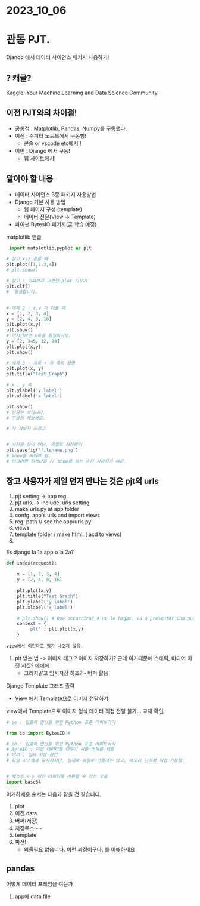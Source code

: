 # 2023_10_06


# 관통 PJT.
Django 에서 데이터 사이언스 패키지 사용하기!

## ? 캐글? 
 [Kaggle: Your Machine Learning and Data Science Community](https://www.kaggle.com/)

## 이전 PJT와의 차이점!
- 공통점 : Matplotlib, Pandas, Numpy를 구동했다. 
- 이전 : 주피터 노트북에서 구동함! 
  - 콘솔 or vscode etc에서 !
- 이번 : Django 에서 구동! 
  - 웹 사이트에서!

## 알아야 할 내용 
- 데이터 사이언스 3종 패키지 사용방법
- Django 기본 사용 방법
  - 웹 페이지 구성 (template)
  - 데이터 전달(View -> Template)
- 파이썬 BytesIO 패키지(곧 학습 예정)

matplotlib 연습
```py
 import matplotlib.pyplot as plt

# 참고 xyz 같을 때
plt.plot([1,2,3,4])
# plt.show()

# 참고 : 이때까지 그렸던 plot 지우기
plt.clf() 
#  중요합니다.


# 예제 2 : x,y 가 다를 때
x = [1, 2, 3, 4]
y = [2, 4, 8, 16]
plt.plot(x,y)
plt.show()
# 어지간하면 x축을 통일하시오.
y = [2, 345, 12, 24]
plt.plot(x,y)
plt.show()

# 예제 3 : 제목 + 각 축의 설명
plt.plot(x, y)
plt.title("Test Graph")

# x , y 축
plt.ylabel('y label')
plt.xlabel('x label')

plt.show()
# 한글은 깨집니다.
# 구글링 해보세요.

# 자 가보자 드장고


# 사진을 창이 아닌, 파일로 저장받기
plt.savefig('filename.png')
# show를 지워야 함.
# 안그러면 흰색나옴 // show를 하는 순간 사라지기 때문.
 ```

 ## 장고 사용자가 제일 먼저 만나는 것은 pjt의 urls

 1. pjt setting -> app reg.
 2. pjt urls. -> include, urls setting
 3. make urls.py at app folder
 4. confg. app's urls and import views 
 5. reg. path // see the app/urls.py 
 6. views
 7. template folder / make html. ( acd to views)
 8. 


Es django  la 1a app o la 2a?

```py
def index(request):
        
    x = [1, 2, 3, 4]
    y = [2, 4, 8, 16]
    
    plt.plot(x,y)
    plt.title("Test Graph")
    plt.ylabel('y label')
    plt.xlabel('x label')

    # plt.show() # Que occurrira? # no lo hagas. va a presentar una nueva pagina.
    context = {
        'plt' : plt.plot(x,y)
    }
    
view에서 이런다고 뭐가 나오지 않음. 
```

1. plt 받는 법 -> 이미지 태그 ? 
   이미지 저장하기?
   근데 이거때문에 스태틱, 미디어 이짓 저짓? 에에에
    - 그러지말고 임시저장 하죠? - 버퍼 활용


Django Template 그래프 출력

- View  에서 Template으로 이미지 전달하기

view에서 Template으로 이미지 형식 데이터 직접 전달 불가... 교재 확인

```py 
# io : 입출력 연산을 위한 Python 표준 라이브러리

from io import BytesIO #

# io : 입출력 연산을 위한 Python 표준 라이브러리
# ByteIO : 이진 데이터를 다루기 위한 버퍼를 제공
# 버퍼 : 임시 저장 공간
# 파일 시스템과 유사하지만, 실제로 파일로 만들지는 않고, 메모리 단에서 작업 가능함.


# 텍스트 <-> 이진 데이터를 변환할 수 있는 모듈
import base64


```
이거하세용
순서는 다음과 같을 것 같습니다.
1. plot
2. 이진 data
3. 버퍼(저장)
4. 저장주소 - - 
5. template
6. 짜잔!
   - 외울필요 없읍니다. 이런 과정이구나, 를 이해하세요

## pandas
어떻게 데이터 프레임을 여는가
1. app에 data file
